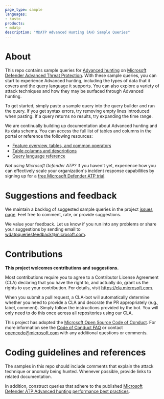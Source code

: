 ```yaml
---
page_type: sample
languages:
- kusto
products:
- mdatp
description: "MDATP Advanced Hunting (AH) Sample Queries"
---
```


# About
This repo contains sample queries for [Advanced hunting](https://securitycenter.windows.com/hunting) on [Microsoft Defender Advanced Threat Protection](https://www.microsoft.com/en-us/windowsforbusiness/windows-atp?ocid=queryrepogit).
With these sample queries, you can start to experience Advanced hunting, including the types of data that it covers and the query language it supports. You can also explore a variety of attack techniques and how they may be surfaced through Advanced hunting.

To get started, simply paste a sample query into the query builder and run the query. If you get syntax errors, try removing empty lines introduced when pasting. If a query returns no results, try expanding the time range. 

We are continually building up documentation about Advanced hunting and its data schema. You can access the full list of tables and columns in the portal or reference the following resources:

- [Feature overview, tables, and common operators](https://docs.microsoft.com/en-us/windows/security/threat-protection/windows-defender-atp/advanced-hunting-windows-defender-advanced-threat-protection)
- [Table columns and descriptions](https://docs.microsoft.com/en-us/windows/security/threat-protection/windows-defender-atp/advanced-hunting-reference-windows-defender-advanced-threat-protection)
- [Query language reference](https://docs.microsoft.com/en-us/azure/kusto/query/)

*Not using Microsoft Defender ATP?* If you haven't yet, experience how you can effectively scale your organization's incident response capabilities by signing up for a [free Microsoft Defender ATP trial](https://www.microsoft.com/en-us/windowsforbusiness/windows-atp?ocid=queryrepogit). 

# Suggestions and feedback
We maintain a backlog of suggested sample queries in the project [issues page](https://github.com/Microsoft/WindowsDefenderATP-Hunting-Queries/issues). Feel free to comment, rate, or provide suggestions.

We value your feedback. Let us know if you run into any problems or share your suggestions by sending email to wdatpqueriesfeedback@microsoft.com.

# Contributions

<b>This project welcomes contributions and suggestions.</b>

Most contributions require you to agree to a Contributor License Agreement (CLA) declaring that you have the right to,
and actually do, grant us the rights to use your contribution. For details, visit
https://cla.microsoft.com.

When you submit a pull request, a CLA-bot will automatically determine whether you need
to provide a CLA and decorate the PR appropriately (e.g., label, comment). Simply follow the
instructions provided by the bot. You will only need to do this once across all repositories using our CLA.

This project has adopted the [Microsoft Open Source Code of Conduct](https://opensource.microsoft.com/codeofconduct/).
For more information see the [Code of Conduct FAQ](https://opensource.microsoft.com/codeofconduct/faq/)
or contact [opencode@microsoft.com](mailto:opencode@microsoft.com) with any additional questions or comments.

# Coding guidelines and references
The samples in this repo should include comments that explain the attack technique or anomaly being hunted. Whenever possible, provide links to related documentation.

In addition, construct queries that adhere to the published [Microsoft Defender ATP Advanced hunting performance best practices](https://docs.microsoft.com/en-us/windows/security/threat-protection/windows-defender-atp/advanced-hunting-best-practices-windows-defender-advanced-threat-protection).
